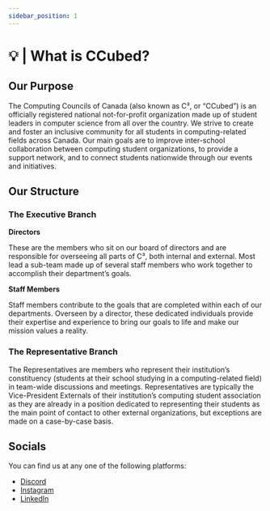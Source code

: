 ```yaml
---
sidebar_position: 1
---
```

# 💡 | What is CCubed?

## Our Purpose
The Computing Councils of Canada (also known as C³, or “CCubed”) is an officially registered national not-for-profit organization made up of student leaders in computer science from all over the country. We strive to create and foster an inclusive community for all students in computing-related fields across Canada. Our main goals are to improve inter-school collaboration between computing student organizations, to provide a support network, and to connect students nationwide through our events and initiatives.

## Our Structure

### The Executive Branch

**Directors**

These are the members who sit on our board of directors and are responsible for overseeing all parts of C³, both internal and external. Most lead a sub-team made up of several staff members who work together to accomplish their department’s goals.

**Staff Members**

Staff members contribute to the goals that are completed within each of our departments. Overseen by a director, these dedicated individuals provide their expertise and experience to bring our goals to life and make our mission values a reality.


### The Representative Branch
The Representatives are members who represent their institution’s constituency (students at their school studying in a computing-related field) in team-wide discussions and meetings. Representatives are typically the Vice-President Externals of their institution’s computing student association as they are already in a position dedicated to representing their students as the main point of contact to other external organizations, but exceptions are made on a case-by-case basis.

## Socials
You can find us at any one of the following platforms:
- [Discord](https://discord.gg/DDSyUaAS)
- [Instagram](https://www.instagram.com/ccubed_dev/?next=%2F)
- [LinkedIn](https://www.linkedin.com/company/ccubed-dev/)
 